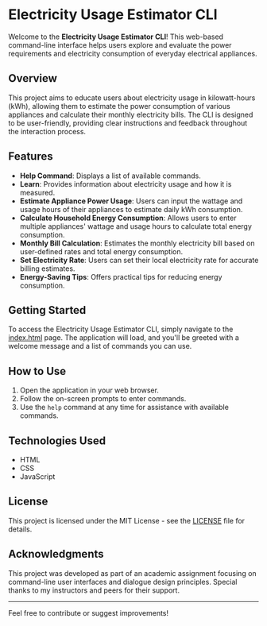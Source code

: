 # Electricity Usage Estimator CLI

Welcome to the **Electricity Usage Estimator CLI**! This web-based command-line interface helps users explore and evaluate the power requirements and electricity consumption of everyday electrical appliances. 

## Overview

This project aims to educate users about electricity usage in kilowatt-hours (kWh), allowing them to estimate the power consumption of various appliances and calculate their monthly electricity bills. The CLI is designed to be user-friendly, providing clear instructions and feedback throughout the interaction process.

## Features

- **Help Command**: Displays a list of available commands.
- **Learn**: Provides information about electricity usage and how it is measured.
- **Estimate Appliance Power Usage**: Users can input the wattage and usage hours of their appliances to estimate daily kWh consumption.
- **Calculate Household Energy Consumption**: Allows users to enter multiple appliances' wattage and usage hours to calculate total energy consumption.
- **Monthly Bill Calculation**: Estimates the monthly electricity bill based on user-defined rates and total energy consumption.
- **Set Electricity Rate**: Users can set their local electricity rate for accurate billing estimates.
- **Energy-Saving Tips**: Offers practical tips for reducing energy consumption.

## Getting Started

To access the Electricity Usage Estimator CLI, simply navigate to the [index.html](index.html) page. The application will load, and you'll be greeted with a welcome message and a list of commands you can use.

## How to Use

1. Open the application in your web browser.
2. Follow the on-screen prompts to enter commands.
3. Use the `help` command at any time for assistance with available commands.

## Technologies Used

- HTML
- CSS
- JavaScript

## License

This project is licensed under the MIT License - see the [LICENSE](LICENSE) file for details.

## Acknowledgments

This project was developed as part of an academic assignment focusing on command-line user interfaces and dialogue design principles. Special thanks to my instructors and peers for their support.

---

Feel free to contribute or suggest improvements!
